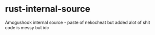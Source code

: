 # rust-internal-source

Amogushook internal source - paste of nekocheat but added alot of shit code is messy but idc
